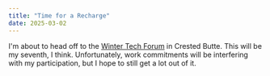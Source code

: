 ```yaml
---
title: "Time for a Recharge"
date: 2025-03-02
---
```


I'm about to head off to the [Winter Tech Forum](https://www.wintertechforum.com/overview/) in Crested Butte. This will be my seventh, I think. Unfortunately, work commitments will be interfering with my participation, but I hope to still get a lot out of it.
